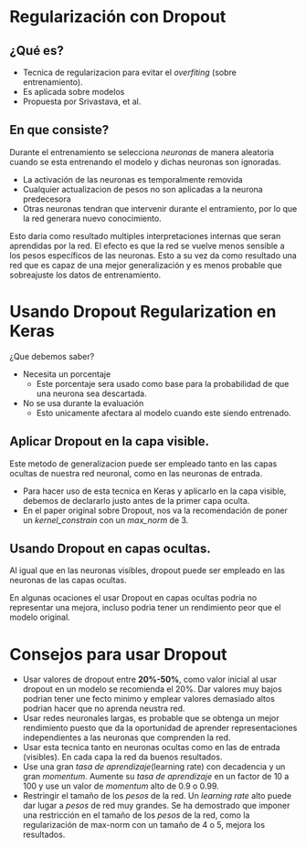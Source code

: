 
# Regularización con Dropout

## ¿Qué es?

- Tecnica de regularizacion para evitar el *overfiting* (sobre entrenamiento).
- Es aplicada sobre modelos
- Propuesta por Srivastava, et al.

## En que consiste?

Durante el entrenamiento se selecciona *neuronas* de manera aleatoria cuando se esta entrenando el modelo y dichas neuronas son ignoradas.

- La activación de las neuronas es temporalmente removida
- Cualquier actualizacion de pesos no son aplicadas a la neurona predecesora
- Otras neuronas tendran que intervenir durante el entramiento, por lo que la red generara nuevo conocimiento.

Esto daria como resultado multiples interpretaciones internas que seran aprendidas por la red. El efecto es que la red se vuelve menos sensible a los pesos específicos de las neuronas. Esto a su vez da como resultado una red que es capaz de una mejor generalización y es menos probable que sobreajuste los datos de entrenamiento.

# Usando Dropout Regularization en Keras

¿Que debemos saber?

- Necesita un porcentaje
  - Este porcentaje sera usado como base para la probabilidad de que una neurona sea descartada.
- No se usa durante la evaluación
  - Esto unicamente afectara al modelo cuando este siendo entrenado.

## Aplicar Dropout en la capa visible.

Este metodo de generalizacion puede ser empleado tanto en las capas ocultas de nuestra red neuronal, como en las neuronas de entrada.

- Para hacer uso de esta tecnica en Keras y aplicarlo en la capa visible, debemos de declararlo justo antes de la primer capa oculta.
- En el paper original sobre Dropout, nos va la recomendación de poner un *kernel_constrain* con un *max_norm* de 3.

## Usando Dropout en capas ocultas.

Al igual que en las neuronas visibles, dropout puede ser empleado en las neuronas de las capas ocultas.

En algunas ocaciones el usar Dropout en capas ocultas podria no representar una mejora, incluso podria tener un rendimiento peor que el modelo original.

# Consejos para usar Dropout

- Usar valores de dropout entre **20%-50%**, como valor inicial al usar dropout en un modelo se recomienda el 20%. Dar valores muy bajos podrian tener une fecto minimo y emplear valores demasiado altos podrian hacer que no aprenda neustra red.
- Usar redes neuronales largas, es probable que se obtenga un mejor rendimiento puesto que da la oportunidad de aprender representaciones independientes a las neuronas que comprenden la red.
- Usar esta tecnica tanto en neuronas ocultas como en las de entrada (visibles). En cada capa la red da buenos resultados.
- Use una gran *tasa de aprendizaje*(learning rate) con decadencia y un gran *momentum*. Aumente su *tasa de aprendizaje* en un factor de 10 a 100 y use un valor de *momentum* alto de 0.9 o 0.99.
- Restringir el tamaño de los *pesos* de la red. Un *learning rate* alto puede dar lugar a *pesos* de red muy grandes. Se ha demostrado que imponer una restricción en el tamaño de los *pesos* de la red, como la regularización de max-norm con un tamaño de 4 o 5, mejora los resultados.
